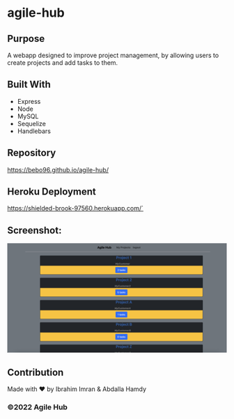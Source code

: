 # agile-hub

## Purpose
A webapp designed to improve project management, by allowing users to create projects and add tasks to them.

## Built With
* Express 
* Node
* MySQL
* Sequelize
* Handlebars

## Repository
https://bebo96.github.io/agile-hub/

## Heroku Deployment
https://shielded-brook-97560.herokuapp.com/`

## Screenshot:
![Alt text](./public/agile-hub.png?raw=true "Agile Hub Icon")

## Contribution
Made with ❤️ by Ibrahim Imran & Abdalla Hamdy 

### ©️2022 Agile Hub